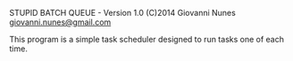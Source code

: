 STUPID BATCH QUEUE - Version 1.0
(C)2014 Giovanni Nunes <giovanni.nunes@gmail.com>

This program is a simple task scheduler designed to run tasks one of each time.
